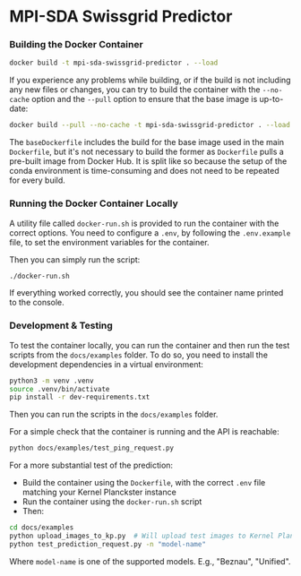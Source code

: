 # MPI-SDA Swissgrid Predictor

### Building the Docker Container


```sh
docker build -t mpi-sda-swissgrid-predictor . --load
```

If you experience any problems while building, or if the build is not including any new files or changes, you can try to build the container with the `--no-cache` option and the `--pull` option to ensure that the base image is up-to-date:

```sh
docker build --pull --no-cache -t mpi-sda-swissgrid-predictor . --load
```

The `baseDockerfile` includes the build for the base image used in the main `Dockerfile`, but it's not necessary to build the former as `Dockerfile` pulls a pre-built image from Docker Hub.
It is split like so because the setup of the conda environment is time-consuming and does not need to be repeated for every build.


### Running the Docker Container Locally

A utility file called `docker-run.sh` is provided to run the container with the correct options.
You need to configure a `.env`, by following the `.env.example` file, to set the environment variables for the container.

Then you can simply run the script:

```sh
./docker-run.sh
```

If everything worked correctly, you should see the container name printed to the console.


### Development & Testing

To test the container locally, you can run the container and then run the test scripts from the `docs/examples` folder.
To do so, you need to install the development dependencies in a virtual environment:

```sh
python3 -m venv .venv
source .venv/bin/activate
pip install -r dev-requirements.txt
```

Then you can run the scripts in the `docs/examples` folder.

For a simple check that the container is running and the API is reachable:

```sh
python docs/examples/test_ping_request.py
```

For a more substantial test of the prediction:
- Build the container using the `Dockerfile`, with the correct `.env` file matching your Kernel Planckster instance
- Run the container using the `docker-run.sh` script
- Then:

```sh
cd docs/examples
python upload_images_to_kp.py  # Will upload test images to Kernel Planckster
python test_prediction_request.py -n "model-name"
```

Where `model-name` is one of the supported models. E.g., "Beznau", "Unified".
